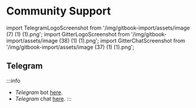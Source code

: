 # Community Support

import TelegramLogoScreenshot from '/img/gitbook-import/assets/image (7) (1) (1).png';
import GitterLogoScreenshot from '/img/gitbook-import/assets/image (38) (1) (1).png';
import GitterChatScreenshot from '/img/gitbook-import/assets/image (37) (1) (1).png';

## Telegram

<!-- <img src={TelegramLogoScreenshot} alt="" /> -->

:::info
* _Telegram_ bot [here](https://t.me/SoftVsupport_bot).
* _Telegram_ chat [here](https://t.me/+5Ra7entaUjRhMWJi).
:::



